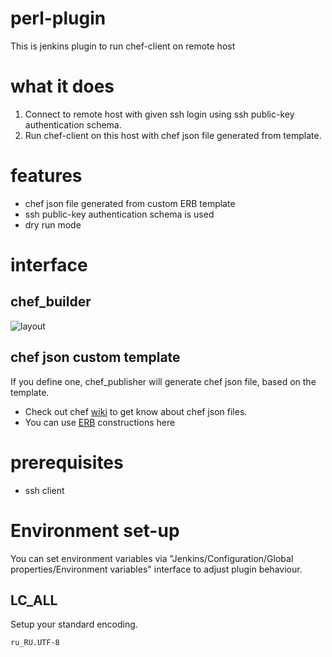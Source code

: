 # perl-plugin

This is jenkins plugin to run chef-client on remote host

# what it does

 1) Connect to remote host with given ssh login using ssh public-key authentication schema.
 2) Run chef-client on this host with chef json file generated from template.

# features
- chef json file generated from custom ERB template
- ssh public-key authentication schema is used
- dry run mode

# interface

## chef_builder

![layout](https://raw.github.com/melezhik/chef-plugin/master/images/layout.png "layout")

## chef json custom template
If you define one, chef_publisher will generate chef json file, based on the template. 
 - Check out chef [wiki](http://wiki.opscode.com/display/chef/Setting+the+run_list+in+JSON+during+run+time) to get know about chef json files.
 - You can use [ERB](http://www.stuartellis.eu/articles/erb/) constructions here

# prerequisites
- ssh client

# Environment set-up

You can set environment variables via "Jenkins/Configuration/Global properties/Environment variables" interface to adjust plugin behaviour.

## LC_ALL
Setup your standard encoding.

    ru_RU.UTF-8


